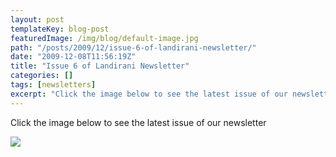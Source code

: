 ```yaml
---
layout: post
templateKey: blog-post
featuredImage: /img/blog/default-image.jpg
path: "/posts/2009/12/issue-6-of-landirani-newsletter/"
date: "2009-12-08T11:56:19Z"
title: "Issue 6 of Landirani Newsletter"
categories: []
tags: [newsletters]
excerpt: "Click the image below to see the latest issue of our newsletter"
---
```


Click the image below to see the latest issue of our newsletter

[![](https://www.landirani.org/image_library/news/full_size/4b1e69d01484eissue_6_newsletter.jpg)](/pdfs/newsletters/Newsletter_issue_6.pdf)